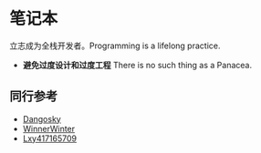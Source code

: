 # 笔记本

立志成为全栈开发者。Programming is a lifelong practice.

- **避免过度设计和过度工程** There is no such thing as a Panacea.

## 同行参考

- [Dangosky](https://notes.dangosky.com/)
- [WinnerWinter](http://notebook.winnerwinter.com/)
- [Lxy417165709](https://github.com/Lxy417165709/Notes)
